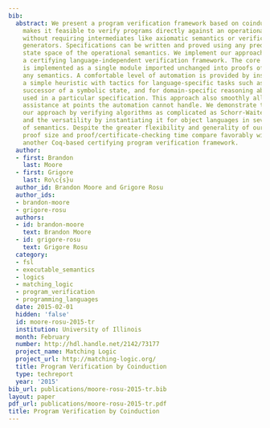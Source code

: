 ```yaml
---
bib:
  abstract: We present a program verification framework based on coinduction, which
    makes it feasible to verify programs directly against an operational semantics,
    without requiring intermediates like axiomatic semantics or verification condition
    generators. Specifications can be written and proved using any predicates on the
    state space of the operational semantics. We implement our approach in Coq, giving
    a certifying language-independent verification framework. The core proof system
    is implemented as a single module imported unchanged into proofs of programs in
    any semantics. A comfortable level of automation is provided by instantiating
    a simple heuristic with tactics for language-specific tasks such as finding the
    successor of a symbolic state, and for domain-specific reasoning about the predicates
    used in a particular specification. This approach also smoothly allows manual
    assistance at points the automation cannot handle. We demonstrate the power of
    our approach by verifying algorithms as complicated as Schorr-Waite graph marking,
    and the versatility by instantiating it for object languages in several styles
    of semantics. Despite the greater flexibility and generality of our approach,
    proof size and proof/certificate-checking time compare favorably with Bedrock,
    another Coq-based certifying program verification framework.
  author:
  - first: Brandon
    last: Moore
  - first: Grigore
    last: Ro\c{s}u
  author_id: Brandon Moore and Grigore Rosu
  author_ids:
  - brandon-moore
  - grigore-rosu
  authors:
  - id: brandon-moore
    text: Brandon Moore
  - id: grigore-rosu
    text: Grigore Rosu
  category:
  - fsl
  - executable_semantics
  - logics
  - matching_logic
  - program_verification
  - programming_languages
  date: 2015-02-01
  hidden: 'false'
  id: moore-rosu-2015-tr
  institution: University of Illinois
  month: February
  number: http://hdl.handle.net/2142/73177
  project_name: Matching Logic
  project_url: http://matching-logic.org/
  title: Program Verification by Coinduction
  type: techreport
  year: '2015'
bib_url: publications/moore-rosu-2015-tr.bib
layout: paper
pdf_url: publications/moore-rosu-2015-tr.pdf
title: Program Verification by Coinduction
---
```

